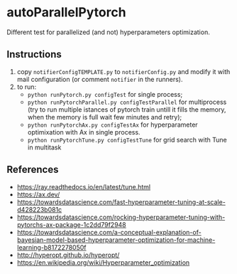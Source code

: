 # autoParallelPytorch
Different test for parallelized (and not) hyperparameters optimization.
## Instructions
1. copy `notifierConfigTEMPLATE.py` to `notifierConfig.py` and modify it with mail configuration (or comment `notifier` in the runners).
2. to run:
   * `python runPytorch.py configTest` for single process;
   * `python runPytorchParallel.py configTestParallel` for multiprocess (try to run multiple istances of pytorch train untill it fills the memory, when the memory is full wait few minutes and retry);
   * `python runPytorchAx.py configTestAx` for hyperparameter optimixation with Ax in single process.
   * `python runPytorchTune.py configTestTune` for grid search with Tune in multitask
## References
* https://ray.readthedocs.io/en/latest/tune.html
* https://ax.dev/
* https://towardsdatascience.com/fast-hyperparameter-tuning-at-scale-d428223b081c
* https://towardsdatascience.com/rocking-hyperparameter-tuning-with-pytorchs-ax-package-1c2dd79f2948
* https://towardsdatascience.com/a-conceptual-explanation-of-bayesian-model-based-hyperparameter-optimization-for-machine-learning-b8172278050f
* http://hyperopt.github.io/hyperopt/
* https://en.wikipedia.org/wiki/Hyperparameter_optimization
